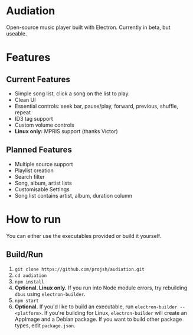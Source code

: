# Audiation
Open-source music player built with Electron. Currently in beta, but useable.

# Features
## Current Features
  - Simple song list, click a song on the list to play.
  - Clean UI
  - Essential controls: seek bar, pause/play, forward, previous, shuffle, repeat
  - ID3 tag support
  - Custom volume controls
  - **Linux only:** MPRIS support (thanks Victor)
## Planned Features
  - Multiple source support
  - Playlist creation
  - Search filter
  - Song, album, artist lists
  - Customisable Settings
  - Song list contains artist, album, duration column
  

# How to run
You can either use the executables provided or build it yourself.

## Build/Run
  1. `git clone https://github.com/projsh/audiation.git`
  2. `cd audiation`
  3. `npm install`
  4. **Optional. Linux only.** If you run into Node module errors, try rebuilding `dbus` using `electron-builder`.
  5. `npm start`
  6. **Optional.** If you'd like to build an executable, run `electron-builder --<platform>`. If you're building for Linux, `electron-builder` will create an AppImage and a Debian package. If you want to build other package types, edit `package.json`.
